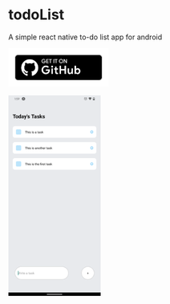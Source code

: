 # todoList
A simple react native to-do list app for android

<a href="https://github.com/Ashpex/todoList/releases/latest"><img width="200px" src="https://raw.githubusercontent.com/Ashpex/TipCalculator/master/preview/get-it-on-github.svg"></a>

<img src="./preview.png" height="400">

